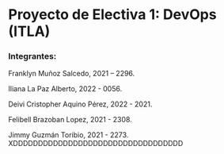 # Proyecto de Electiva 1: DevOps (ITLA)

### Integrantes:
Franklyn Muñoz Salcedo, 2021 – 2296.

Iliana La Paz Alberto, 2022 - 0056.

Deivi Cristopher Aquino Pérez, 2022 - 2021.

Felibell Brazoban Lopez, 2021 - 2308.

Jimmy Guzmán Toribio, 2021 - 2273.
XDDDDDDDDDDDDDDDDDDDDDDDDDDDDDDDDDD
